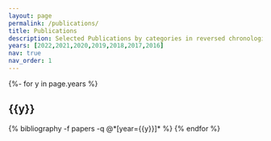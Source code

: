 ```yaml
---
layout: page
permalink: /publications/
title: Publications
description: Selected Publications by categories in reversed chronological order. Please refer to my [Google Scholar](https://scholar.google.com/citations?user=citations?user=k4SdlbcAAAAJ&hl=en&user=k4SdlbcAAAAJ) for the full list.
years: [2022,2021,2020,2019,2018,2017,2016]
nav: true
nav_order: 1
---
```

<!-- _pages/publications.md -->
<div class="publications">

{%- for y in page.years %}
  <h2 class="year">{{y}}</h2>
  {% bibliography -f papers -q @*[year={{y}}]* %}
{% endfor %}

</div>
